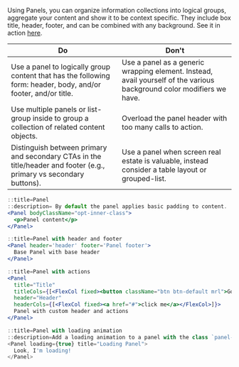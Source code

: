 Using Panels, you can organize information collections into logical groups, aggregate your content and show it to be context specific. They include box title, header, footer, and can be combined with any background. See it in action [here](https://pui-pivots.cfapps.io/).

Do        | Don't
----------|----------
Use a panel to logically group content that has the following form: header, body, and/or footer, and/or title. | Use a panel as a generic wrapping element. Instead, avail yourself of the various background color modifiers we have.
Use multiple panels or list-group inside to group a collection of related content objects. | Overload the panel header with too many calls to action.
Distinguish between primary and secondary CTAs in the title/header and footer (e.g., primary vs secondary buttons). | Use a panel when screen real estate is valuable, instead consider a table layout or grouped-list.

```jsx harmony
::title=Panel
::description= By default the panel applies basic padding to content.
<Panel bodyClassName="opt-inner-class">
  <p>Panel content</p>
</Panel>
```

```jsx harmony
::title=Panel with header and footer
<Panel header='header' footer='Panel footer'>
  Base Panel with base header
</Panel>
```

```jsx harmony
::title=Panel with actions
<Panel
  title="Title"
  titleCols={[<FlexCol fixed><button className="btn btn-default mrl">Go</button></FlexCol>, <FlexCol fixed><button className="btn btn-default-alt">Stop</button></FlexCol>]}
  header="Header"
  headerCols={[<FlexCol fixed><a href="#">click me</a></FlexCol>]}>
  Panel with custom header and actions
</Panel>
```

```jsx harmony
::title=Panel with loading animation
::description=Add a loading animation to a panel with the class `panel-loading-indicator`. The animation is intended for panels that utilize panel-header and panel-body. This should be used when the content of the panel is being loaded asynchronously and you’d like to communicate to the user that their content is on the way.
<Panel loading={true} title="Loading Panel">
  Look, I'm loading!
</Panel>
```